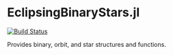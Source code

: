 # EclipsingBinaryStars.jl

[![Build Status](https://travis-ci.com/m-wells/EclipsingBinaryStars.jl.svg?token=qtRCxXQJn8B2HN1f6h3k&branch=master)](https://travis-ci.com/m-wells/EclipsingBinaryStars.jl)

Provides binary, orbit, and star structures and functions.

